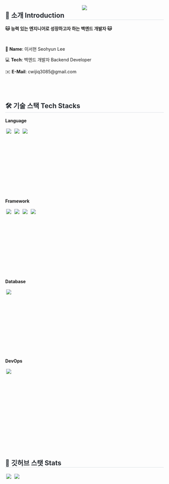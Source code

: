 <div align="center">
    <img src="https://capsule-render.vercel.app/api?type=waving&color=0:5d8377,100:fefbfb&height=180&text=Hi,%20I'm%20Seohyun😺&animation=&fontColor=ffffff&fontSize=50" />
</div>

<div style="text-align: left;">
  <h2 style="margin-top: 0px; border-bottom: 1px solid #d8dee4; color: #282d33;"> 🚀 소개 Introduction </h2>
  <p><strong>🐱 능력 있는 엔지니어로 성장하고자 하는 백엔드 개발자 🐱</strong></p>
    <br>
  <p>🌼 <strong>Name</strong>: 이서현 Seohyun Lee</p>
  <p>💻 <strong>Tech</strong>: 백엔드 개발자 Backend Developer</p>
  <p>✉️ <strong>E-Mail</strong>: cwijiq3085@gmail.com</p>
</div>

<br><br>

<div style="text-align: left;">
  <h2 style="border-bottom: 1px solid #d8dee4; color: #282d33;"> 🛠️ 기술 스택 Tech Stacks </h2>

  <div style="margin-bottom: 200px;"> <!-- Language 블록 -->
    <p><strong>Language</strong></p>
    <img src="https://img.shields.io/badge/Java-007396?style=for-the-badge&logo=Java&logoColor=white" style="margin:3px;">
    <img src="https://img.shields.io/badge/Javascript-F7DF1E?style=for-the-badge&logo=Javascript&logoColor=white" style="margin:3px;">
    <img src="https://img.shields.io/badge/HTML5-E34F26?style=for-the-badge&logo=HTML5&logoColor=white" style="margin:3px;">
  </div>

  <div style="margin-bottom: 200px;"> <!-- Framework 블록 -->
    <p><strong>Framework</strong></p>
    <img src="https://img.shields.io/badge/Spring-6DB33F?style=for-the-badge&logo=Spring&logoColor=white" style="margin:3px;">
    <img src="https://img.shields.io/badge/Spring%20Boot-6DB33F?style=for-the-badge&logo=Spring%20Boot&logoColor=white" style="margin:3px;">
    <img src="https://img.shields.io/badge/Django-092E20?style=for-the-badge&logo=Django&logoColor=white" style="margin:3px;">
    <img src="https://img.shields.io/badge/React-61DAFB?style=for-the-badge&logo=React&logoColor=white" style="margin:3px;">
  </div>

  <div style="margin-bottom: 200px;"> <!-- Database 블록 -->
    <p><strong>Database</strong></p>
    <img src="https://img.shields.io/badge/MySQL-4479A1?style=for-the-badge&logo=MySQL&logoColor=white" style="margin:3px;">
  </div>

  <div style="margin-bottom: 200px;"> <!-- DevOps 블록 -->
    <p><strong>DevOps</strong></p>
    <img src="https://img.shields.io/badge/Git-F05032?style=for-the-badge&logo=Git&logoColor=white" style="margin:3px;">
  </div>
</div>


<br><br>

<div style="text-align: left;">
  <h2 style="border-bottom: 1px solid #d8dee4; color: #282d33;"> 🏅 깃허브 스탯 Stats </h2>
  <img src="https://github-readme-stats.vercel.app/api?username=seohyunlee-coding&custom_title=seohyunlee-coding%27s%20Github%20Stat&bg_color=180,000000,&title_color=000000&text_color=000000" style="margin:3px;">
  <img src="https://github-readme-stats.vercel.app/api/top-langs/?username=seohyunlee-coding&layout=compact&bg_color=180,000000,&title_color=000000&text_color=000000" style="margin:3px;">
</div>
